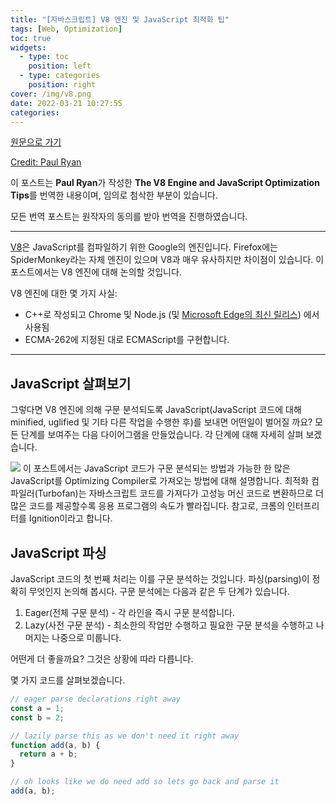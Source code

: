 ```yaml
---
title: "[자바스크립트] V8 엔진 및 JavaScript 최적화 팁"
tags: [Web, Optimization]
toc: true
widgets:
  - type: toc
    position: left
  - type: categories
    position: right
cover: /img/v8.png
date: 2022-03-21 10:27:55
categories:
---
```


</pre>
<!--more-->

<!--more-->

[원문으로 가기](https://www.digitalocean.com/community/tutorials/js-v8-engine)

[Credit: Paul Ryan](https://www.digitalocean.com/community)

이 포스트는 **Paul Ryan**가 작성한 **The V8 Engine and JavaScript Optimization Tips**를 번역한 내용이며, 임의로 첨삭한 부분이 있습니다.

모든 번역 포스트는 원작자의 동의를 받아 번역을 진행하였습니다.

---

[V8](https://v8.dev/)은 JavaScript를 컴파일하기 위한 Google의 엔진입니다. Firefox에는 SpiderMonkey라는 자체 엔진이 있으며 V8과 매우 유사하지만 차이점이 있습니다. 이 포스트에서는 V8 엔진에 대해 논의할 것입니다.

V8 엔진에 대한 몇 가지 사실:

- C++로 작성되고 Chrome 및 Node.js (및 [Microsoft Edge의 최신 릴리스](https://www.theverge.com/2018/12/6/18128648/microsoft-edge-chrome-chromium-browser-changes)) 에서 사용됨
- ECMA-262에 지정된 대로 ECMAScript를 구현합니다.

---

## **JavaScript 살펴보기**

그렇다면 V8 엔진에 의해 구문 분석되도록 JavaScript(JavaScript 코드에 대해 minified, uglified 및 기타 다른 작업을 수행한 후)를 보내면 어떤일이 벌어질 까요?
모든 단계를 보여주는 다음 다이어그램을 만들었습니다. 각 단계에 대해 자세히 살펴 보겠습니다.

![](/img/자바스크립트-V8-엔진-및-JavaScript-최적화/1.png?style=centerme)
이 포스트에서는 JavaScript 코드가 구문 분석되는 방법과 가능한 한 많은 JavaScript를 Optimizing Compiler로 가져오는 방법에 대해 설명합니다. 최적화 컴파일러(Turbofan)는 자바스크립트 코드를 가져다가 고성능 머신 코드로 변환하므로 더 많은 코드를 제공할수록 응용 프로그램의 속도가 빨라집니다. 참고로, 크롬의 인터프리터를 Ignition이라고 합니다.

## **JavaScript 파싱**

JavaScript 코드의 첫 번째 처리는 이를 구문 분석하는 것입니다. 파싱(parsing)이 정확히 무엇인지 논의해 봅시다.
구문 분석에는 다음과 같은 두 단계가 있습니다.

1. Eager(전체 구문 분석) - 각 라인을 즉시 구문 분석합니다.
2. Lazy(사전 구문 분석) - 최소한의 작업만 수행하고 필요한 구문 분석을 수행하고 나머지는 나중으로 미룹니다.

어떤게 더 좋을까요? 그것은 상황에 따라 다릅니다.

몇 가지 코드를 살펴보겠습니다.

```js
// eager parse declarations right away
const a = 1;
const b = 2;

// lazily parse this as we don't need it right away
function add(a, b) {
  return a + b;
}

// oh looks like we do need add so lets go back and parse it
add(a, b);
```
